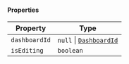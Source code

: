 #### Properties

| Property                               | Type                                      |
| -------------------------------------- | ----------------------------------------- |
| <a id="dashboardid"></a> `dashboardId` | `null` \| [`DashboardId`](DashboardId.md) |
| <a id="isediting"></a> `isEditing`     | `boolean`                                 |
